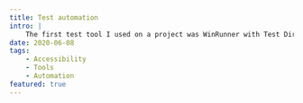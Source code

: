 ```yaml
---
title: Test automation
intro: |
    The first test tool I used on a project was WinRunner with Test Director as the test management tool. For a couple of years AstraTest (website test tool) became my default.
date: 2020-06-08
tags:
    - Accessibility
    - Tools
    - Automation
featured: true
---
```

